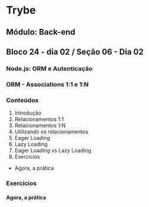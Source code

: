 # Trybe
## Módulo: Back-end
## Bloco 24 - dia 02 / Seção 06 - Dia 02
### Node.js: ORM e Autenticação
### ORM - Associations 1:1 e 1:N

### Conteúdos

1. Introdução
2. Relacionamentos 1:1
3. Relacionamentos 1:N
4. Utilizando os relacionamentos
5. Eager Loading
6. Lazy Loading
7. Eager Loading vs Lazy Loading
8. Exercícios
  - Agora, a prática

### Exercícios
#### Agora, a prática
